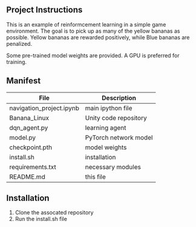 ## Project Instructions

This is an example of reinformcement learning in a simple game environment.
The goal is to pick up as many of the yellow bananas as possible. 
Yellow bananas are rewarded positively, while Blue bananas are penalized.

Some pre-trained model weights are provided. A GPU is preferred for training.


## Manifest


File | Description
------------------|-------------------
navigation_project.ipynb | main ipython file
Banana_Linux | Unity code repository
dqn_agent.py | learning agent
model.py | PyTorch network model
checkpoint.pth | model weights
install.sh | installation
requirements.txt | necessary modules
README.md | this file


## Installation

1. Clone the assocated repository
2. Run the install.sh file







